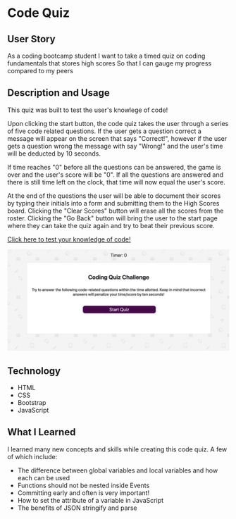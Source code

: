 # Code Quiz
## User Story
As a coding bootcamp student
I want to take a timed quiz on coding fundamentals that stores high scores
So that I can gauge my progress compared to my peers

## Description and Usage
This quiz was built to test the user's knowlege of code! 

Upon clicking the start button, the code quiz takes the user through a series of five code related questions. If the user gets a question correct a message will appear on the screen that says "Correct!", however if the user gets a question wrong the message with say "Wrong!" and the user's time will be deducted by 10 seconds. 

If time reaches "0" before all the questions can be answered, the game is over and the user's score will be "0". If all the questions are answered and there is still time left on the clock, that time will now equal the user's score. 

At the end of the questions the user will be able to document their scores by typing their initials into a form and submitting them to the High Scores board. Clicking the "Clear Scores" button will erase all the scores from the roster. Clicking the "Go Back" button will bring the user to the start page where they can take the quiz again and try to beat their previous score.

[Click here to test your knowledge of code!](https://ashleyw27.github.io/code_quiz/)

![code quiz](assets/images/code-quiz.png)

## Technology
* HTML
* CSS
* Bootstrap
* JavaScript
  
## What I Learned
I learned many new concepts and skills while creating this code quiz. A few of which include:
* The difference between global variables and local variables and how each can be used
* Functions should not be nested inside Events
* Committing early and often is very important!
* How to set the attribute of a variable in JavaScript
* The benefits of JSON stringify and parse
